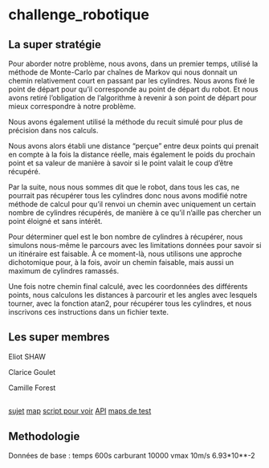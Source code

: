 # challenge_robotique
## La super stratégie
Pour aborder notre problème, nous avons, dans un premier temps, utilisé la méthode de Monte-Carlo par chaînes de Markov qui nous donnait un chemin relativement court en passant par les cylindres. Nous avons fixé le point de départ pour qu’il corresponde au point de départ du robot. Et nous avons retiré l’obligation de l’algorithme à revenir à son point de départ pour mieux correspondre à notre problème.

Nous avons également utilisé la méthode du recuit simulé pour plus de précision dans nos calculs.

Nous avons alors établi une distance “perçue” entre deux points qui prenait en compte à la fois la distance réelle, mais également le poids du prochain point et sa valeur de manière à savoir si le point valait le coup d’être récupéré.

Par la suite, nous nous sommes dit que le robot, dans tous les cas, ne pourrait pas récupérer tous les cylindres donc nous avons modifié notre méthode de calcul pour qu’il renvoi un chemin avec uniquement un certain nombre de cylindres récupérés, de manière à ce qu’il n’aille pas chercher un point éloigné et sans intérêt.

Pour déterminer quel est le bon nombre de cylindres à récupérer, nous simulons nous-même le parcours avec les limitations données pour savoir si un itinéraire est faisable. À ce moment-là, nous utilisons une approche dichotomique pour, à la fois, avoir un chemin faisable, mais aussi un maximum de cylindres ramassés.

Une fois notre chemin final calculé, avec les coordonnées des différents points, nous calculons les distances à parcourir et les angles avec lesquels tourner, avec la fonction atan2, pour récupérer tous les cylindres, et nous inscrivons ces instructions dans un fichier texte.


## Les super membres
Eliot SHAW

Clarice Goulet

Camille Forest

##


[sujet](https://partage.imt.fr/index.php/s/morx7iCSEnpRKKJ)
[map](https://partage.imt.fr/index.php/s/BwXS9fkE95CxxMf)
[script pour voir](https://partage.imt.fr/index.php/s/CQ9bt2dmzt4efoN)
[API](https://partage.imt.fr/index.php/s/wbbfNLm3y4peL7k)
[maps de test](https://partage.imt.fr/index.php/s/B8rASYoAY5DDHDo)


## Methodologie

Données de base : 
temps 600s
carburant 10000
vmax 10m/s
6.93*10**-2

